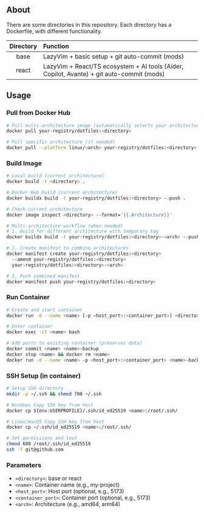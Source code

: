 ## About
There are some directories in this repository. Each directory has a Dockerfile, with different functionality.

|Directory|Function|
|:--:|:--|
|base|LazyVim + basic setup + git auto-commit (mods)|
|react|LazyVim + React/TS ecosystem + AI tools (Aider, Copilot, Avante) + git auto-commit (mods)|

## Usage

### Pull from Docker Hub
```bash
# Pull multi-architecture image (automatically selects your architecture)
docker pull your-registry/dotfiles:<directory>

# Pull specific architecture (if needed)
docker pull --platform linux/<arch> your-registry/dotfiles:<directory>
```

### Build Image
```bash
# Local build (current architecture)
docker build -t <directory> .

# Docker Hub build (current architecture)
docker buildx build -t your-registry/dotfiles:<directory> --push .

# Check current architecture
docker image inspect <directory> --format='{{.Architecture}}'

# Multi-architecture workflow (when needed)
# 1. Build for different architecture with temporary tag
docker buildx build -t your-registry/dotfiles:<directory>-<arch> --push .

# 2. Create manifest to combine architectures
docker manifest create your-registry/dotfiles:<directory> 
  --amend your-registry/dotfiles:<directory> 
  your-registry/dotfiles:<directory>-<arch>

# 3. Push combined manifest
docker manifest push your-registry/dotfiles:<directory>
```

### Run Container
```bash
# Create and start container
docker run -d --name <name> [-p <host_port>:<container_port>] <directory> tail -f /dev/null

# Enter container
docker exec -it <name> bash

# Add ports to existing container (preserves data)
docker commit <name> <name>-backup
docker stop <name> && docker rm <name>
docker run -d --name <name> -p <host_port>:<container_port> <name>-backup tail -f /dev/null
```

### SSH Setup (in container)
```bash
# Setup SSH directory
mkdir -p ~/.ssh && chmod 700 ~/.ssh

# Windows Copy SSH key from host 
docker cp ${env:USERPROFILE}/.ssh/id_ed25519 <name>:/root/.ssh/

# Linux/macOS Copy SSH key from host 
docker cp ~/.ssh/id_ed25519 <name>:/root/.ssh/

# Set permissions and test
chmod 600 /root/.ssh/id_ed25519
ssh -T git@github.com
```

### Parameters
- `<directory>`: base or react
- `<name>`: Container name (e.g., my-project)
- `<host_port>`: Host port (optional, e.g., 5173)
- `<container_port>`: Container port (optional, e.g., 5173)
- `<arch>`: Architecture (e.g., amd64, arm64)
